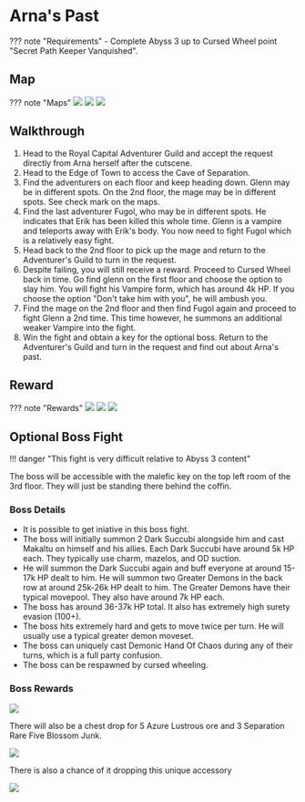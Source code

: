 # Arna's Past

??? note "Requirements"
    - Complete Abyss 3 up to Cursed Wheel point "Secret Path Keeper Vanquished".

## Map

??? note "Maps"
    ![](./img/cave-of-separation-b1f.jpg)
    ![](./img/cave-of-separation-b2f.jpg)
    ![](./img/cave-of-separation-b3f.jpg)

## Walkthrough

1. Head to the Royal Capital Adventurer Guild and accept the request directly from Arna herself after the cutscene.
2. Head to the Edge of Town to access the Cave of Separation.
3. Find the adventurers on each floor and keep heading down. Glenn may be in different spots. On the 2nd floor, the mage may be in different spots. See check mark on the maps.
4. Find the last adventurer Fugol, who may be in different spots. He indicates that Erik has been killed this whole time. Glenn is a vampire and teleports away with Erik's body. You now need to fight Fugol which is a relatively easy fight.
5. Head back to the 2nd floor to pick up the mage and return to the Adventurer's Guild to turn in the request.
6. Despite failing, you will still receive a reward. Proceed to Cursed Wheel back in time. Go find glenn on the first floor and choose the option to slay him. You will fight his Vampire form, which has around 4k HP. If you choose the option "Don't take him with you", he will ambush you.
7. Find the mage on the 2nd floor and then find Fugol again and proceed to fight Glenn a 2nd time. This time however, he summons an additional weaker Vampire into the fight.
8. Win the fight and obtain a key for the optional boss. Return to the Adventurer's Guild and turn in the request and find out about Arna's past.

## Reward

??? note "Rewards"
    ![](./img/arna-cave-reward.png)
    ![](./img/arna-knowledge.png)
    ![](./img/malefic-key.png)

## Optional Boss Fight

!!! danger "This fight is very difficult relative to Abyss 3 content"

The boss will be accessible with the malefic key on the top left room of the 3rd floor. They will just be standing there behind the coffin.

### Boss Details
- It is possible to get iniative in this boss fight.
- The boss will initially summon 2 Dark Succubi alongside him and cast Makaltu on himself and his allies. Each Dark Succubi have around 5k HP each. They typically use charm, mazelos, and OD suction.
- He will summon the Dark Succubi again and buff everyone at around 15-17k HP dealt to him. He will summon two Greater Demons in the back row at around 25k-26k HP dealt to him. The Greater Demons have their typical movepool. They also have around 7k HP each.
- The boss has around 36-37k HP total. It also has extremely high surety evasion (100+).
- The boss hits extremely hard and gets to move twice per turn. He will usually use a typical greater demon moveset.
- The boss can uniquely cast Demonic Hand Of Chaos during any of their turns, which is a full party confusion.
- The boss can be respawned by cursed wheeling. 

### Boss Rewards

![](./img/greater-demon-achievement.png)

There will also be a chest drop for 5 Azure Lustrous ore and 3 Separation Rare Five Blossom Junk.

![](./img/arna-cave-rare-junk.png)

There is also a chance of it dropping this unique accessory

![](./img/bracelet-of-sealed-battle.png)

